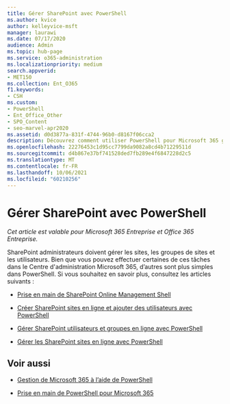 ```yaml
---
title: Gérer SharePoint avec PowerShell
ms.author: kvice
author: kelleyvice-msft
manager: laurawi
ms.date: 07/17/2020
audience: Admin
ms.topic: hub-page
ms.service: o365-administration
ms.localizationpriority: medium
search.appverid:
- MET150
ms.collection: Ent_O365
f1.keywords:
- CSH
ms.custom:
- PowerShell
- Ent_Office_Other
- SPO_Content
- seo-marvel-apr2020
ms.assetid: d0d3877a-831f-4744-96b0-d8167f06cca2
description: Découvrez comment utiliser PowerShell pour Microsoft 365 gérer les utilisateurs, les groupes et les groupes de sites.
ms.openlocfilehash: 22276453c1d95cc7799da9082a8cd4b71229511d
ms.sourcegitcommit: d4b867e37bf741528ded7fb289e4f6847228d2c5
ms.translationtype: MT
ms.contentlocale: fr-FR
ms.lasthandoff: 10/06/2021
ms.locfileid: "60210256"
---
```

# <a name="manage-sharepoint-with-powershell"></a>Gérer SharePoint avec PowerShell

*Cet article est valable pour Microsoft 365 Entreprise et Office 365 Entreprise.*

SharePoint administrateurs doivent gérer les sites, les groupes de sites et les utilisateurs. Bien que vous pouvez effectuer certaines de ces tâches dans le Centre d'administration Microsoft 365, d’autres sont plus simples dans PowerShell. Si vous souhaitez en savoir plus, consultez les articles suivants :

- [Prise en main de SharePoint Online Management Shell](/powershell/sharepoint/sharepoint-online/connect-sharepoint-online)

- [Créer SharePoint sites en ligne et ajouter des utilisateurs avec PowerShell](create-sharepoint-sites-and-add-users-with-powershell.md)

- [Gérer SharePoint utilisateurs et groupes en ligne avec PowerShell](manage-sharepoint-users-and-groups-with-powershell.md)

- [Gérer les SharePoint sites en ligne avec PowerShell](manage-sharepoint-site-groups-with-powershell.md)

## <a name="see-also"></a>Voir aussi

- [Gestion de Microsoft 365 à l’aide de PowerShell](manage-microsoft-365-with-microsoft-365-powershell.md)

- [Prise en main de PowerShell pour Microsoft 365](getting-started-with-microsoft-365-powershell.md)
